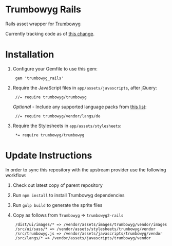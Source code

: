 Trumbowyg Rails
==============

Rails asset wrapper for [Trumbowyg](https://github.com/Alex-D/Trumbowyg)

Currently tracking code as of [this change](https://github.com/Alex-D/Trumbowyg/commit/ec11c334d93316f82b6f65ece6f6cfc5af04ca46).

Installation
============

1. Configure your Gemfile to use this gem:

        gem 'trumbowyg_rails'

2. Require the JavaScript files in `app/assets/javascripts`, after jQuery:

        //= require trumbowyg/trumbowyg

   *Optional* - Include any supported language packs from [this list](https://github.com/Alex-D/Trumbowyg/tree/develop/src/langs):

        //= require trumbowyg/vendor/langs/de

3. Require the Stylesheets in `app/assets/stylesheets`:

        *= require trumbowyg/trumbowyg

Update Instructions
===================

In order to sync this repository with the upstream provider use the following workflow:

1. Check out latest copy of parent repository
2. Run `npm install` to install Trumbowyg dependencies
3. Run `gulp build` to generate the sprite files
4. Copy as follows from `Trumbowyg` => `trumbowyg2-rails`

        /dist/ui/images/* => /vendor/assets/images/trumbowyg/vendor/images
        /src/ui/sass/* => /vendor/assets/stylesheets/trumbowyg/vendor
        /src/trumbowyg.js => /vendor/assets/javascripts/trumbowyg/vendor
        /src/langs/* => /vendor/assets/javascripts/trumbowyg/vendor
